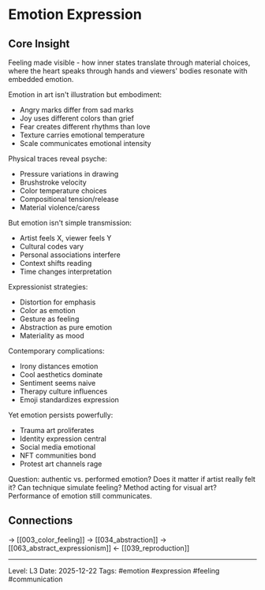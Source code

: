 # Emotion Expression

## Core Insight
Feeling made visible - how inner states translate through material choices, where the heart speaks through hands and viewers' bodies resonate with embedded emotion.

Emotion in art isn't illustration but embodiment:
- Angry marks differ from sad marks
- Joy uses different colors than grief
- Fear creates different rhythms than love
- Texture carries emotional temperature
- Scale communicates emotional intensity

Physical traces reveal psyche:
- Pressure variations in drawing
- Brushstroke velocity
- Color temperature choices
- Compositional tension/release
- Material violence/caress

But emotion isn't simple transmission:
- Artist feels X, viewer feels Y
- Cultural codes vary
- Personal associations interfere
- Context shifts reading
- Time changes interpretation

Expressionist strategies:
- Distortion for emphasis
- Color as emotion
- Gesture as feeling
- Abstraction as pure emotion
- Materiality as mood

Contemporary complications:
- Irony distances emotion
- Cool aesthetics dominate
- Sentiment seems naive
- Therapy culture influences
- Emoji standardizes expression

Yet emotion persists powerfully:
- Trauma art proliferates
- Identity expression central
- Social media emotional
- NFT communities bond
- Protest art channels rage

Question: authentic vs. performed emotion? Does it matter if artist really felt it? Can technique simulate feeling? Method acting for visual art? Performance of emotion still communicates.

## Connections
→ [[003_color_feeling]]
→ [[034_abstraction]]
→ [[063_abstract_expressionism]]
← [[039_reproduction]]

---
Level: L3
Date: 2025-12-22
Tags: #emotion #expression #feeling #communication